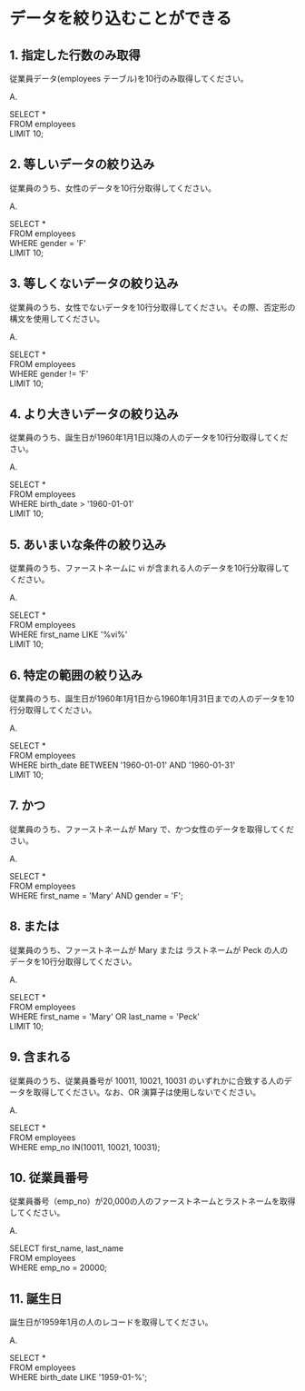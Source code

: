 # データを絞り込むことができる

## 1. 指定した行数のみ取得

従業員データ(employees テーブル)を10行のみ取得してください。

A.  

SELECT * <br>
  FROM employees <br>
 LIMIT 10;

## 2. 等しいデータの絞り込み

従業員のうち、女性のデータを10行分取得してください。

A. 

SELECT * <br>
  FROM employees <br>
 WHERE gender = 'F' <br>
 LIMIT 10;

## 3. 等しくないデータの絞り込み

従業員のうち、女性でないデータを10行分取得してください。その際、否定形の構文を使用してください。

A.

SELECT * <br>
  FROM employees <br>
 WHERE gender != 'F' <br>
 LIMIT 10;

## 4. より大きいデータの絞り込み

従業員のうち、誕生日が1960年1月1日以降の人のデータを10行分取得してください。

A.

SELECT * <br>
  FROM employees <br>
 WHERE birth_date > '1960-01-01' <br>
 LIMIT 10;

## 5. あいまいな条件の絞り込み

従業員のうち、ファーストネームに vi が含まれる人のデータを10行分取得してください。

A.

SELECT * <br>
  FROM employees <br>
 WHERE first_name LIKE  '%vi%' <br>
 LIMIT 10;

## 6. 特定の範囲の絞り込み

従業員のうち、誕生日が1960年1月1日から1960年1月31日までの人のデータを10行分取得してください。

A.

SELECT * <br>
  FROM employees <br>
 WHERE birth_date BETWEEN '1960-01-01' AND '1960-01-31' <br>
 LIMIT 10; 

## 7. かつ

従業員のうち、ファーストネームが Mary で、かつ女性のデータを取得してください。

A.

SELECT * <br>
  FROM employees <br>
 WHERE first_name = 'Mary' AND gender = 'F';

## 8. または

従業員のうち、ファーストネームが Mary または ラストネームが Peck の人のデータを10行分取得してください。

A.

SELECT * <br>
  FROM employees <br>
 WHERE first_name = 'Mary' OR last_name = 'Peck' <br>
 LIMIT 10;

## 9. 含まれる

従業員のうち、従業員番号が 10011, 10021, 10031 のいずれかに合致する人のデータを取得してください。なお、OR 演算子は使用しないでください。

A.

SELECT * <br>
  FROM employees <br>
 WHERE emp_no IN(10011, 10021, 10031);

## 10. 従業員番号

従業員番号（emp_no）が20,000の人のファーストネームとラストネームを取得してください。

A.

SELECT first_name, last_name <br>
  FROM employees <br>
 WHERE emp_no = 20000;


## 11. 誕生日

誕生日が1959年1月の人のレコードを取得してください。

A.

SELECT * <br>
  FROM employees <br>
 WHERE birth_date LIKE '1959-01-%';
